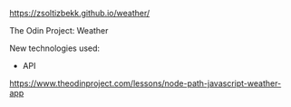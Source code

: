 https://zsoltizbekk.github.io/weather/

The Odin Project: Weather

New technologies used:
- API

https://www.theodinproject.com/lessons/node-path-javascript-weather-app
